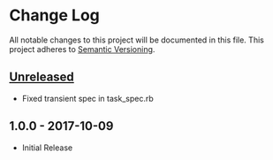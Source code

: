 # Change Log

All notable changes to this project will be documented in this file.
This project adheres to [Semantic Versioning](http://semver.org/).

## [Unreleased]

* Fixed transient spec in task_spec.rb

## 1.0.0 - 2017-10-09

* Initial Release

[Unreleased]: https://github.com/civisanalytics/mistral_client/compare/v1.0.0...HEAD

